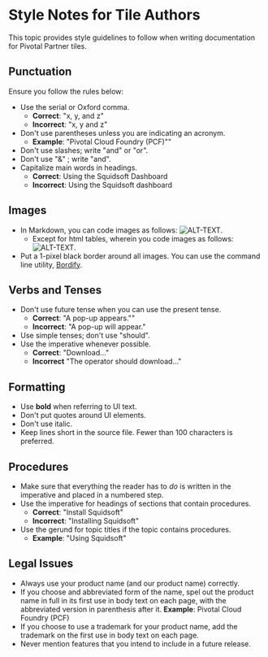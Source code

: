 # Style Notes for Tile Authors

This topic provides style guidelines to follow when writing documentation for Pivotal Partner tiles. 

## <a id='punctuation'></a> Punctuation

Ensure you follow the rules below:

* Use the serial or Oxford comma. 
	* **Correct**: "x, y, and z"
	* **Incorrect**: "x, y and z" 
* Don't use parentheses unless you are indicating an acronym. 
	* **Example**: "Pivotal Cloud Foundry (PCF)""
* Don't use slashes; write "and" or "or".
* Don't use "&" ; write "and".
* Capitalize main words in headings.
	* **Correct**: Using the Squidsoft Dashboard
	* **Incorrect**: Using the Squidsoft dashboard

## <a id='images'></a> Images

* In Markdown, you can code images as follows: ![ALT-TEXT](IMAGE-FILE.png). 
	* Except for html tables, wherein you code images as follows: <img src="IMAGE-FILE.png" alt="ALT-TEXT">. 
* Put a 1-pixel black border around all images. You can use the command line utility, [Bordify](https://github.com/bentarnoff/bordify). 

## <a id='verbs'></a> Verbs and Tenses

* Don't use future tense when you can use the present tense. 
	* **Correct**: "A pop-up appears.""
	* **Incorrect**: "A pop-up will appear."
* Use simple tenses; don't use "should".
* Use the imperative whenever possible. 
	* **Correct**: "Download..."
	* **Incorrect** "The operator should download..."

## <a id='formatting'></a> Formatting

* Use **bold** when referring to UI text.
* Don't put quotes around UI elements. 
* Don't use italic. 
* Keep lines short in the source file. Fewer than 100 characters is preferred. 

## <a id='procedures'></a> Procedures

* Make sure that everything the reader has to _do_ is written in the imperative and placed in a numbered step. 
* Use the imperative for headings of sections that contain procedures.
	* **Correct**: "Install Squidsoft"
	* **Incorrect**: "Installing Squidsoft"
* Use the gerund for topic titles if the topic contains procedures.
	* **Example**: "Using Squidsoft"

## <a id='lega'></a> Legal Issues

* Always use your product name (and our product name) correctly. 
* If you choose and abbreviated form of the name, spel out the product name
in full in its first use in body text on each page, with the abbreviated 
version in parenthesis after it. 
	**Example**: Pivotal Cloud Foundry (PCF)
* If you choose to use a trademark for your product name, add the trademark 
on the first use in body text on each page. 
* Never mention features that you intend to include in a future release. 